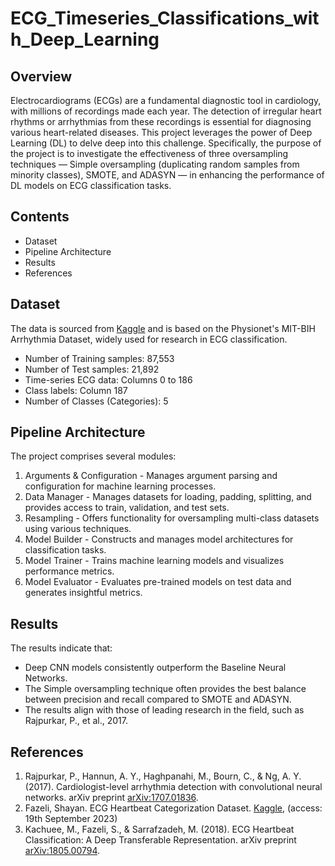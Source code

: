 # ECG_Timeseries_Classifications_with_Deep_Learning

## Overview

Electrocardiograms (ECGs) are a fundamental diagnostic tool in cardiology, with millions of recordings made each year. The detection of irregular heart rhythms or arrhythmias from these recordings is essential for diagnosing various heart-related diseases. This project leverages the power of Deep Learning (DL) to delve deep into this challenge. Specifically, the purpose of the project is to investigate the effectiveness of three oversampling techniques — Simple oversampling (duplicating random samples from minority classes), SMOTE, and ADASYN — in enhancing the performance of DL models on ECG classification tasks.

## Contents

- Dataset
- Pipeline Architecture
- Results
- References

## Dataset

The data is sourced from [Kaggle](https://www.kaggle.com/datasets/shayanfazeli/heartbeat?datasetId=29414&language=Python) and is based on the Physionet's MIT-BIH Arrhythmia Dataset, widely used for research in ECG classification.

- Number of Training samples: 87,553
- Number of Test samples: 21,892
- Time-series ECG data: Columns 0 to 186
- Class labels: Column 187
- Number of Classes (Categories): 5

## Pipeline Architecture

The project comprises several modules:
1. Arguments & Configuration - Manages argument parsing and configuration for machine learning processes.
2. Data Manager - Manages datasets for loading, padding, splitting, and provides access to train, validation, and test sets.
3. Resampling - Offers functionality for oversampling multi-class datasets using various techniques.
4. Model Builder - Constructs and manages model architectures for classification tasks.
5. Model Trainer - Trains machine learning models and visualizes performance metrics.
6. Model Evaluator - Evaluates pre-trained models on test data and generates insightful metrics.

## Results

The results indicate that:
- Deep CNN models consistently outperform the Baseline Neural Networks.
- The Simple oversampling technique often provides the best balance between precision and recall compared to SMOTE and ADASYN.
- The results align with those of leading research in the field, such as Rajpurkar, P., et al., 2017.

## References

1. Rajpurkar, P., Hannun, A. Y., Haghpanahi, M., Bourn, C., & Ng, A. Y. (2017). Cardiologist-level arrhythmia detection with convolutional neural networks. arXiv preprint [arXiv:1707.01836](https://arxiv.org/pdf/1707.01836.pdf).
2. Fazeli, Shayan. ECG Heartbeat Categorization Dataset. [Kaggle](https://www.kaggle.com/datasets/shayanfazeli/heartbeat?datasetId=29414&language=Python), (access: 19th September 2023)
3. Kachuee, M., Fazeli, S., & Sarrafzadeh, M. (2018). ECG Heartbeat Classification: A Deep Transferable Representation. arXiv preprint [arXiv:1805.00794](https://arxiv.org/pdf/1805.00794.pdf).
